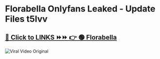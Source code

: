 
 # Florabella Onlyfans Leaked - Update Files t5lvv

## <h2><a href="https://clipsfans.com/Florabella&ref=git">🔗 Click to LINKS ⏩⏩ 👉 🟢 Florabella </a></h2>

<a href="https://clipsfans.com/Florabella&ref=git" rel="nofollow" data-target="animated-image.originalLink"><img src="https://i.ibb.co.com/xMMVF88/686577567.gif" alt="Viral Video Original" style="max-width: 100%; display: inline-block;" data-target="animated-image.originalImage"></a>

